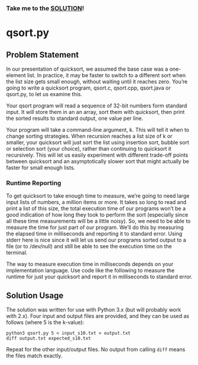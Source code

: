 ### Take me to the [SOLUTION](https://github.com/dixoncrews/ncsu-fall16-csc505/blob/master/quicksort_base_case_comparison/qsort.py)!

# qsort.py

## Problem Statement

In our presentation of quicksort, we assumed the base case was a one-element list. In practice, it may be faster to switch to a different sort when the list size gets small enough, without waiting until it reaches zero. You’re going to write a quicksort program, qsort.c, qsort.cpp, qsort.java or qsort.py, to let us examine this.

Your qsort program will read a sequence of 32-bit numbers form standard input. It will store them in an an array, sort them with quicksort, then print the sorted results to standard output, one value per line.

Your program will take a command-line argument, k. This will tell it when to change sorting strategies. When recursion reaches a list size of k or smaller, your quicksort will just sort the list using insertion sort, bubble sort or selection sort (your choice), rather than continuing to quicksort it recursively. This will let us easily experiment with different trade-off points between quicksort and an asymptotically slower sort that might actually be faster for small enough lists.

### Runtime Reporting

To get quicksort to take enough time to measure, we’re going to need large input lists of numbers, a million items or more. It takes so long to read and print a list of this size, the total execution time of our programs won’t be a good indication of how long they took to perform the sort (especially since all these time measurements will be a little noisy). So, we need to be able to measure the time for just part of our program. We’ll do this by measuring the elapsed time in milliseconds and reporting it to standard error. Using stderr here is nice since it will let us send our programs sorted output to a file (or to /dev/null) and still be able to see the execution time on the terminal.

The way to measure execution time in milliseconds depends on your implementation language. Use code like the following to measure the runtime for just your quicksort and report it in milliseconds to standard error.

## Solution Usage

The solution was written for use with Python 3.x (but will probably work with 2.x). Four input and output files are provided, and they can be used as follows (where 5 is the k-value):

```
python3 qsort.py 5 < input_s10.txt > output.txt
diff output.txt expected_s10.txt 
```

Repeat for the other input/output files. No output from calling `diff` means the files match exactly.